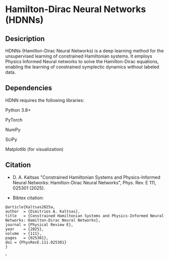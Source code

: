 # Hamilton-Dirac Neural Networks (HDNNs)

## Desicription
HDNNs (Hamilton-Dirac Neural Networks) is a deep learning method for the unsupervised learning of constrained Hamiltonian systems. 
It employs Physics Informed Neural networks to solve the Hamilton-Dirac equations, enabling the learning of constrained symplectic dynamics without labeled data. 

## Dependencies

HDNN requires the following libraries:

Python 3.8+

PyTorch

NumPy

SciPy

Matplotlib (for visualization)

## Citation 
- D. A. Kaltsas "Constrained Hamiltonian Systems and Physics-Informed Neural Networks: Hamilton-Dirac Neural Networks", Phys. Rev. E 111, 025301 (2025).

- Bibtex citation:

```
@article{Kaltsas2025a,    
author  = {Dimitrios A. Kaltsas},   
title   = {Constrained Hamiltonian Systems and Physics-Informed Neural Networks: Hamilton-Dirac Neural Networks},   
journal = {Physical Review E},                                                                                                                                                                                            
year    = {2025},                                                                                                                                                                                                         
volume  = {111},                                                                                                                                                                                                          
pages   = {025301},
doi = {PhysRevE.111.025301}
}
```

'
